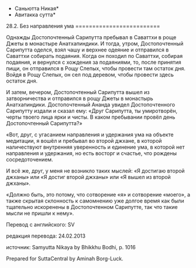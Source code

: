 * Саньютта Никая*
* Авитакка сутта*

28\.2\. Без направления ума
\=\=\=\=\=\=\=\=\=\=\=\=\=\=\=\=\=\=\=\=\=\=\=\=\=

Однажды Достопочтенный Сарипутта пребывал в Саваттхи в роще Джеты в монастыре Анатхапиндики\. И тогда, утром, Достопочтенный Сарипутта оделся, взял чашу и верхнее одеяние и отправился в Саваттхи собирать подаяния\. Когда он походил по Саваттхи, собирая подаяния, и вернулся с хождения за подаяниями, то, после принятия пищи, он отправился в Рощу Слепых, чтобы провести там остаток дня\. Войдя в Рощу Слепых, он сел под деревом, чтобы провести здесь остаток дня\.

И затем, вечером, Достопочтенный Сарипутта вышел из затворничества и отправился в рощу Джеты в монастырь Анатхапиндики\. Достопочтенный Ананда увидел Достопочтенного Сарипутту издали и сказал ему: «Друг Сарипутта, ты умиротворён, черты твоего лица ярки и чисты\. В каком пребывании провёл день Достопочтенный Сарипутта?»

«Вот, друг, с угасанием направления и удержания ума на объекте медитации, я вошёл и пребывал во второй джхане, в которой наличествуют внутренняя уверенность и единение ума, в которой нет направления и удержания, но есть восторг и счастье, что рождены сосредоточением\.

И всё же, друг, у меня не возникло таких мыслей: «Я достигаю второй джханы» или «Я достиг второй джханы» или «Я вышел из второй джханы»\.

«Должно быть, это потому, что сотворение «я» и сотворение «моего», а также скрытая склонность к самомнению уже долгое время как были тщательно искоренены в Достопочтенном Сарипутте, так что такие мысли не пришли к нему»\.

Перевод с английского: SV

редакция перевода: 24\.02\.2013

источник: Samyutta Nikaya by Bhikkhu Bodhi, p\. 1016

Prepared for SuttaCentral by Aminah Borg\-Luck\.
